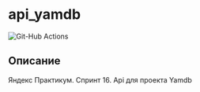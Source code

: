 # api_yamdb

![Git-Hub Actions](https://github.com/alien-guest/yamdb_final/actions/workflows/yamdb_workflow.yml/badge.svg)

## Описание

Яндекс Практикум. Спринт 16. Api для проекта Yamdb

